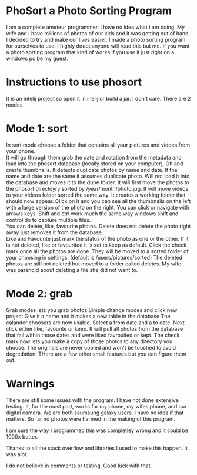 # PhoSort a Photo Sorting Program
I am a complete ameteur programmer.  I have no idea what I am doing.  My wife and I have millions of photos of our kids and it was getting out of hand.  I decided to try and make our lives easier.  I made a photo sorting program for ourselves to use.  I highly doubt anyone will read this but me.  If you want a photo sorting program that kind of works if you use it just right on a windows pc be my guest.

# Instructions to use phosort
It is an intelij project so open it in inelij or build a jar.  I don't care.
There are 2 modes
# Mode 1: sort
In sort mode choose a folder that contains all your pictures and vidoes from your phone.  
It will go through them grab the date and rotation from the metadata and load into the phosort database (locally stored on your computer).  Oh and create thumbnails.  It detects duplicate photos by name and date.  If the name and date are the same it assumes duplicate photo.  Will not load it into the database and moves it to the dupe folder.
It will first move the photos to the phosort directoyry sorted by /year/month/photo.jpg.  It will move videos to your videos folder sorted the same way.
It creates a working folder that should now appear.  Click on it and you can see all the thumbnails on the left with a large version of the photo on the right.
You can click or navigate with arrows keys.  Shift and ctrl work much the same way windows shift and control do to capture multiple files.  
You can delete, like, favourite photos. 
Delete does not delete the photo right away just removes it from the database.  
Like and Favourite just mark the status of the photo as one or the other.  If it is not deleted, like or favourited it is set to keep as default.
Click the check mark once all the photos are done.  They will be moved to a sorted folder of your choosing in settings.  (default is /users/pictures/sorted)
The deleted photos are still not deleted but moved to a folder called deletes.  My wife was paranoid about deleting a file she did not want to.  

# Mode 2: grab
Grab modes lets you grab photos
Simple change modes and click new project
Give it a name and it makes a new table in the database
The calander choosers are now usable.  Select a from date and a to date.  Next click either like, favourite or keep.  It will pull all photos from the database that fall within those dates and were liked favrouited or kept.  The check mark now lets you make a copy of those photos to any directory you choose.  The originals are never copied and won't be touched to avoid degredation.  THere are a few other small features but you can figure them out.

# Warnings
There are still some issues with the program.  I have not done extensive testing.  It, for the most part, works for my phone, my wifes phone, and our digital camera.  We are both saumsung galaxy users.  I have no idea if that matters.
So far no photos were harmed in the making of this program.

I am sure the way I programmed this was completley wrong and it could be 1000x better.  

Thanks to all the stack overflow and libraries I used to make this happen.  It was alot.

I do not believe in comments or testing.  Good luck with that.
